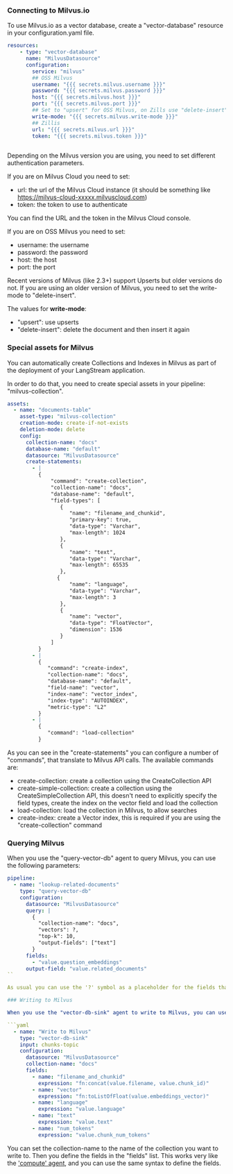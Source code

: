 ### Connecting to Milvus.io

To use Milvus.io as a vector database, create a "vector-database" resource in your configuration.yaml file.

```yaml
resources:
    - type: "vector-database"
      name: "MilvusDatasource"
      configuration:
        service: "milvus"
        ## OSS Milvus
        username: "{{{ secrets.milvus.username }}}"
        password: "{{{ secrets.milvus.password }}}"
        host: "{{{ secrets.milvus.host }}}"
        port: "{{{ secrets.milvus.port }}}"
        ## Set to "upsert" for OSS Milvus, on Zills use "delete-insert"
        write-mode: "{{{ secrets.milvus.write-mode }}}"
        ## Zillis
        url: "{{{ secrets.milvus.url }}}"
        token: "{{{ secrets.milvus.token }}}"
      
```

Depending on the Milvus version you are using, you need to set different authentication parameters.

If you are on Milvus Cloud you need to set:
- url: the url of the Milvus Cloud instance (it should be something like https://milvus-cloud-xxxxx.milvuscloud.com)
- token: the token to use to authenticate

You can find the URL and the token in the Milvus Cloud console.

If you are on OSS Milvus you need to set:
- username: the username
- password: the password
- host: the host
- port: the port


Recent versions of Milvus (like 2.3+) support Upserts but older versions do not. If you are using an older version of Milvus, you need to set the write-mode to "delete-insert".

The values for **write-mode**:
- "upsert": use upserts
- "delete-insert": delete the document and then insert it again


### Special assets for Milvus

You can automatically create Collections and Indexes in Milvus as part of the deployment of your LangStream application.

In order to do that, you need to create special assets in your pipeline: "milvus-collection".

```yaml
assets:
  - name: "documents-table"
    asset-type: "milvus-collection"
    creation-mode: create-if-not-exists
    deletion-mode: delete
    config:
      collection-name: "docs"
      database-name: "default"
      datasource: "MilvusDatasource"
      create-statements:
        - |
          {
              "command": "create-collection",
              "collection-name": "docs",
              "database-name": "default",
              "field-types": [
                 {
                    "name": "filename_and_chunkid",
                    "primary-key": true,
                    "data-type": "Varchar",
                    "max-length": 1024
                 },                
                 {
                    "name": "text",
                    "data-type": "Varchar",
                    "max-length": 65535
                 },
                {
                    "name": "language",
                    "data-type": "Varchar",
                    "max-length": 3
                 },
                 {
                    "name": "vector",
                    "data-type": "FloatVector",
                    "dimension": 1536
                 }
              ]
          }
        - |
          {
             "command": "create-index",
             "collection-name": "docs",
             "database-name": "default",
             "field-name": "vector",
             "index-name": "vector_index",
             "index-type": "AUTOINDEX",
             "metric-type": "L2"
          }
        - |
          {
             "command": "load-collection"
          }
```

As you can see in the "create-statements" you can configure a number of "commands", that translate to Milvus API calls.
The available commands are:
- create-collection: create a collection using the CreateCollection API
- create-simple-collection: create a collection using the CreateSimpleCollection API, this doesn't need to explicitly specify the field types, create the index on the vector field and load the collection
- load-collection: load the collection in Milvus, to allow searches
- create-index: create a Vector index, this is required if you are using the "create-collection" command


### Querying Milvus

When you use the "query-vector-db" agent to query Milvus, you can use the following parameters:

```yaml
pipeline:
  - name: "lookup-related-documents"
    type: "query-vector-db"
    configuration:
      datasource: "MilvusDatasource"
      query: |
        {
          "collection-name": "docs",
          "vectors": ?,
          "top-k": 10,
          "output-fields": ["text"]
        }
      fields:
        - "value.question_embeddings"
      output-field: "value.related_documents"
``

As usual you can use the '?' symbol as a placeholder for the fields that you specify in the "fields" section.

### Writing to Milvus

When you use the "vector-db-sink" agent to write to Milvus, you can use the following parameters:

```yaml
  - name: "Write to Milvus"
    type: "vector-db-sink"
    input: chunks-topic
    configuration:
      datasource: "MilvusDatasource"
      collection-name: "docs"
      fields:
        - name: "filename_and_chunkid"
          expression: "fn:concat(value.filename, value.chunk_id)"
        - name: "vector"
          expression: "fn:toListOfFloat(value.embeddings_vector)"
        - name: "language"
          expression: "value.language"
        - name: "text"
          expression: "value.text"
        - name: "num_tokens"
          expression: "value.chunk_num_tokens"
```

You can set the collection-name to the name of the collection you want to write to.
Then you define the fields in the "fields" list.
This works very like the ['compute' agent](../../pipeline-agents/data-transform/compute.md), and you can use the same syntax to define the fields.
